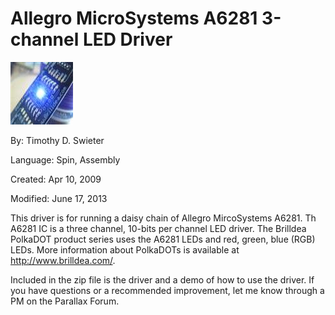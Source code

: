 # Allegro MicroSystems A6281 3-channel LED Driver

![IMG_0509.JPG](IMG_0509.JPG)

By: Timothy D. Swieter

Language: Spin, Assembly

Created: Apr 10, 2009

Modified: June 17, 2013

This driver is for running a daisy chain of Allegro MircoSystems A6281. Th A6281 IC is a three channel, 10-bits per channel LED driver. The Brilldea PolkaDOT product series uses the A6281 LEDs and red, green, blue (RGB) LEDs. More information about PolkaDOTs is available at http://www.brilldea.com/.

Included in the zip file is the driver and a demo of how to use the driver. If you have questions or a recommended improvement, let me know through a PM on the Parallax Forum.
